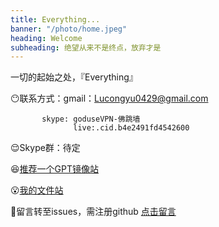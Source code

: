 ```yaml
---
title: Everything...
banner: "/photo/home.jpeg"
heading: Welcome
subheading: 绝望从来不是终点，放弃才是
---
```

一切的起始之处，『Everything』

😶联系方式：gmail：Lucongyu0429@gmail.com

           skype: goduseVPN-佛跳墙
                  live:.cid.b4e2491fd4542600

😌Skype群：待定

😆[推荐一个GPT镜像站](https://zcienq.aitianhu1.top/#/chat/)

😮[我的文件站](https://github.com/LUCONGYU123/cloud-share)

🤨留言转至issues，需注册github
[点击留言](https://github.com/LUCONGYU123/lucongyu123.github.io/issues/new)
